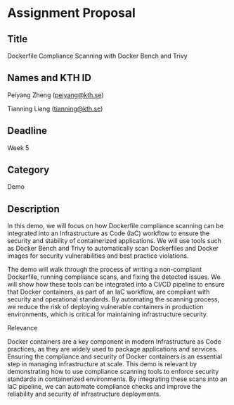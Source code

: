 # Assignment Proposal

## Title

Dockerfile Compliance Scanning with Docker Bench and Trivy

## Names and KTH ID

Peiyang Zheng (peiyang@kth.se)

Tianning Liang (tianning@kth.se)

## Deadline

Week 5

## Category

Demo

## Description

In this demo, we will focus on how Dockerfile compliance scanning can be integrated into an Infrastructure as Code (IaC) workflow to ensure the security and stability of containerized applications. We will use tools such as Docker Bench and Trivy to automatically scan Dockerfiles and Docker images for security vulnerabilities and best practice violations.

The demo will walk through the process of writing a non-compliant Dockerfile, running compliance scans, and fixing the detected issues. We will show how these tools can be integrated into a CI/CD pipeline to ensure that Docker containers, as part of an IaC workflow, are compliant with security and operational standards. By automating the scanning process, we reduce the risk of deploying vulnerable containers in production environments, which is critical for maintaining infrastructure security.

Relevance

Docker containers are a key component in modern Infrastructure as Code practices, as they are widely used to package applications and services. Ensuring the compliance and security of Docker containers is an essential step in managing infrastructure at scale. This demo is relevant by demonstrating how to use compliance scanning tools to enforce security standards in containerized environments. By integrating these scans into an IaC pipeline, we can automate compliance checks and improve the reliability and security of infrastructure deployments.